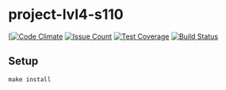 # project-lvl4-s110

[[![Code Climate](https://codeclimate.com/github/Nalanpa/project-lvl4-s110/badges/gpa.svg)](https://codeclimate.com/github/Nalanpa/project-lvl4-s110)
[![Issue Count](https://codeclimate.com/github/Nalanpa/project-lvl4-s110/badges/issue_count.svg)](https://codeclimate.com/github/Nalanpa/project-lvl4-s110)
[![Test Coverage](https://codeclimate.com/github/Nalanpa/project-lvl3-s91/badges/coverage.svg)](https://codeclimate.com/github/Nalanpa/project-lvl4-s110/coverage)
[![Build Status](https://travis-ci.org/Nalanpa/project-lvl4-s110.svg?branch=master)](https://travis-ci.org/Nalanpa/project-lvl4-s110)


## Setup

```
make install
```
